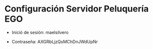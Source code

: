 # Configuración Servidor Peluquería EGO

- Inició de sesión: maelsilvero

- Contraseña: AXGRbLjzQsMChDnJWdUpNr
